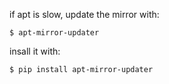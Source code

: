 if apt is slow, update the mirror with:

    $ apt-mirror-updater

insall it with:

    $ pip install apt-mirror-updater
